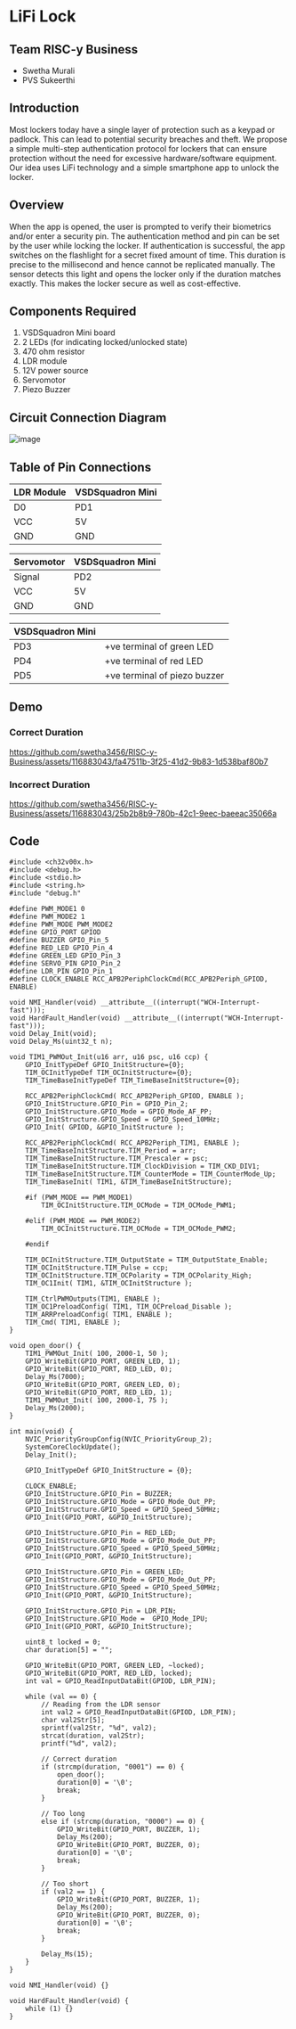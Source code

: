 # LiFi Lock
## Team RISC-y Business
- Swetha Murali
- PVS Sukeerthi

## Introduction
Most lockers today have a single layer of protection such as a keypad or padlock. This can lead to potential security breaches and theft. We propose a simple multi-step authentication protocol for lockers that can ensure protection without the need for excessive hardware/software equipment. Our idea uses LiFi technology and a simple smartphone app to unlock the locker.

## Overview
When the app is opened, the user is prompted to verify their biometrics and/or enter a security pin. The authentication method and pin can be set by the user while locking the locker. If authentication is successful, the app switches on the flashlight for a secret fixed amount of time. This duration is precise to the millisecond and hence cannot be replicated manually. The sensor detects this light and opens the locker only if the duration matches exactly. This makes the locker secure as well as cost-effective.

## Components Required
1. VSDSquadron Mini board
2. 2 LEDs (for indicating locked/unlocked state)
3. 470 ohm resistor
4. LDR module
5. 12V power source
6. Servomotor
7. Piezo Buzzer

## Circuit Connection Diagram

![image](https://github.com/swetha3456/RISC-y-Business/assets/116883043/ec83738e-5fd6-4168-8dbf-c796f7fe334c)

## Table of Pin Connections

| LDR Module    | VSDSquadron Mini |
| -------- | ------- |
| D0  | PD1    |
| VCC | 5V     |
| GND    | GND    |

| Servomotor    |  VSDSquadron Mini  |
| -------- | ------- |
| Signal  | PD2    |
| VCC | 5V     |
| GND    | GND    |

|  VSDSquadron Mini    |   |
| -------- | ------- |
| PD3  | +ve terminal of green LED |
| PD4  | +ve terminal of red LED   |
| PD5  | +ve terminal of piezo buzzer   |

## Demo
### Correct Duration
https://github.com/swetha3456/RISC-y-Business/assets/116883043/fa47511b-3f25-41d2-9b83-1d538baf80b7

### Incorrect Duration
https://github.com/swetha3456/RISC-y-Business/assets/116883043/25b2b8b9-780b-42c1-9eec-baeeac35066a

## Code
```
#include <ch32v00x.h>
#include <debug.h>
#include <stdio.h>
#include <string.h>
#include "debug.h"

#define PWM_MODE1 0
#define PWM_MODE2 1
#define PWM_MODE PWM_MODE2
#define GPIO_PORT GPIOD
#define BUZZER GPIO_Pin_5
#define RED_LED GPIO_Pin_4
#define GREEN_LED GPIO_Pin_3
#define SERVO_PIN GPIO_Pin_2
#define LDR_PIN GPIO_Pin_1
#define CLOCK_ENABLE RCC_APB2PeriphClockCmd(RCC_APB2Periph_GPIOD, ENABLE)

void NMI_Handler(void) __attribute__((interrupt("WCH-Interrupt-fast")));
void HardFault_Handler(void) __attribute__((interrupt("WCH-Interrupt-fast")));
void Delay_Init(void);
void Delay_Ms(uint32_t n);

void TIM1_PWMOut_Init(u16 arr, u16 psc, u16 ccp) {
    GPIO_InitTypeDef GPIO_InitStructure={0};
    TIM_OCInitTypeDef TIM_OCInitStructure={0};
    TIM_TimeBaseInitTypeDef TIM_TimeBaseInitStructure={0};

    RCC_APB2PeriphClockCmd( RCC_APB2Periph_GPIOD, ENABLE );
    GPIO_InitStructure.GPIO_Pin = GPIO_Pin_2;
    GPIO_InitStructure.GPIO_Mode = GPIO_Mode_AF_PP;
    GPIO_InitStructure.GPIO_Speed = GPIO_Speed_10MHz;
    GPIO_Init( GPIOD, &GPIO_InitStructure );

    RCC_APB2PeriphClockCmd( RCC_APB2Periph_TIM1, ENABLE );
    TIM_TimeBaseInitStructure.TIM_Period = arr;
    TIM_TimeBaseInitStructure.TIM_Prescaler = psc;
    TIM_TimeBaseInitStructure.TIM_ClockDivision = TIM_CKD_DIV1;
    TIM_TimeBaseInitStructure.TIM_CounterMode = TIM_CounterMode_Up;
    TIM_TimeBaseInit( TIM1, &TIM_TimeBaseInitStructure);

	#if (PWM_MODE == PWM_MODE1)
		TIM_OCInitStructure.TIM_OCMode = TIM_OCMode_PWM1;

	#elif (PWM_MODE == PWM_MODE2)
		TIM_OCInitStructure.TIM_OCMode = TIM_OCMode_PWM2;

	#endif

    TIM_OCInitStructure.TIM_OutputState = TIM_OutputState_Enable;
    TIM_OCInitStructure.TIM_Pulse = ccp;
    TIM_OCInitStructure.TIM_OCPolarity = TIM_OCPolarity_High;
    TIM_OC1Init( TIM1, &TIM_OCInitStructure );

    TIM_CtrlPWMOutputs(TIM1, ENABLE );
    TIM_OC1PreloadConfig( TIM1, TIM_OCPreload_Disable );
    TIM_ARRPreloadConfig( TIM1, ENABLE );
    TIM_Cmd( TIM1, ENABLE );
}

void open_door() {
	TIM1_PWMOut_Init( 100, 2000-1, 50 );
	GPIO_WriteBit(GPIO_PORT, GREEN_LED, 1);
	GPIO_WriteBit(GPIO_PORT, RED_LED, 0);
	Delay_Ms(7000);
	GPIO_WriteBit(GPIO_PORT, GREEN_LED, 0);
	GPIO_WriteBit(GPIO_PORT, RED_LED, 1);
	TIM1_PWMOut_Init( 100, 2000-1, 75 );
	Delay_Ms(2000);
}

int main(void) {
	NVIC_PriorityGroupConfig(NVIC_PriorityGroup_2);
	SystemCoreClockUpdate();
	Delay_Init();

	GPIO_InitTypeDef GPIO_InitStructure = {0};

	CLOCK_ENABLE;
	GPIO_InitStructure.GPIO_Pin = BUZZER;
	GPIO_InitStructure.GPIO_Mode = GPIO_Mode_Out_PP;
	GPIO_InitStructure.GPIO_Speed = GPIO_Speed_50MHz;
	GPIO_Init(GPIO_PORT, &GPIO_InitStructure);

    GPIO_InitStructure.GPIO_Pin = RED_LED;
	GPIO_InitStructure.GPIO_Mode = GPIO_Mode_Out_PP;
	GPIO_InitStructure.GPIO_Speed = GPIO_Speed_50MHz;
	GPIO_Init(GPIO_PORT, &GPIO_InitStructure);

    GPIO_InitStructure.GPIO_Pin = GREEN_LED;
	GPIO_InitStructure.GPIO_Mode = GPIO_Mode_Out_PP;
	GPIO_InitStructure.GPIO_Speed = GPIO_Speed_50MHz;
	GPIO_Init(GPIO_PORT, &GPIO_InitStructure);

	GPIO_InitStructure.GPIO_Pin = LDR_PIN;
	GPIO_InitStructure.GPIO_Mode =  GPIO_Mode_IPU;
	GPIO_Init(GPIO_PORT, &GPIO_InitStructure);

	uint8_t locked = 0;
	char duration[5] = "";

	GPIO_WriteBit(GPIO_PORT, GREEN_LED, ~locked);
    GPIO_WriteBit(GPIO_PORT, RED_LED, locked);
	int val = GPIO_ReadInputDataBit(GPIOD, LDR_PIN); 

	while (val == 0) {  
		// Reading from the LDR sensor
	    int val2 = GPIO_ReadInputDataBit(GPIOD, LDR_PIN);
	    char val2Str[5];
        sprintf(val2Str, "%d", val2);
        strcat(duration, val2Str);
		printf("%d", val2);
	 
		// Correct duration
	    if (strcmp(duration, "0001") == 0) {
	    	open_door();
			duration[0] = '\0';
			break;
	    }

		// Too long
		else if (strcmp(duration, "0000") == 0) {
	    	GPIO_WriteBit(GPIO_PORT, BUZZER, 1);
			Delay_Ms(200);
			GPIO_WriteBit(GPIO_PORT, BUZZER, 0);
			duration[0] = '\0';
			break;
	    }
	  
	  	// Too short
	    if (val2 == 1) {
			GPIO_WriteBit(GPIO_PORT, BUZZER, 1);
			Delay_Ms(200);
			GPIO_WriteBit(GPIO_PORT, BUZZER, 0);
	    	duration[0] = '\0';
			break;
	    }
	
	    Delay_Ms(15);
	}
}

void NMI_Handler(void) {}

void HardFault_Handler(void) {
	while (1) {}
}
```










